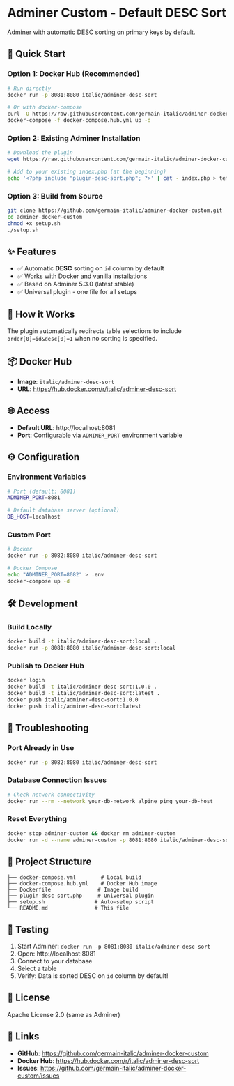 # Adminer Custom - Default DESC Sort

Adminer with automatic DESC sorting on primary keys by default.

## 🚀 Quick Start

### Option 1: Docker Hub (Recommended)

```bash
# Run directly
docker run -p 8081:8080 italic/adminer-desc-sort

# Or with docker-compose
curl -O https://raw.githubusercontent.com/germain-italic/adminer-docker-custom/master/docker-compose.hub.yml
docker-compose -f docker-compose.hub.yml up -d
```

### Option 2: Existing Adminer Installation

```bash
# Download the plugin
wget https://raw.githubusercontent.com/germain-italic/adminer-docker-custom/master/plugin-desc-sort.php

# Add to your existing index.php (at the beginning)
echo '<?php include "plugin-desc-sort.php"; ?>' | cat - index.php > temp && mv temp index.php
```

### Option 3: Build from Source

```bash
git clone https://github.com/germain-italic/adminer-docker-custom.git
cd adminer-docker-custom
chmod +x setup.sh
./setup.sh
```

## ✨ Features

- ✅ Automatic **DESC** sorting on `id` column by default
- ✅ Works with Docker and vanilla installations
- ✅ Based on Adminer 5.3.0 (latest stable)
- ✅ Universal plugin - one file for all setups

## 🔧 How it Works

The plugin automatically redirects table selections to include `order[0]=id&desc[0]=1` when no sorting is specified.

## 📦 Docker Hub

- **Image**: `italic/adminer-desc-sort`
- **URL**: https://hub.docker.com/r/italic/adminer-desc-sort

## 🌐 Access

- **Default URL**: http://localhost:8081
- **Port**: Configurable via `ADMINER_PORT` environment variable

## ⚙️ Configuration

### Environment Variables

```bash
# Port (default: 8081)
ADMINER_PORT=8081

# Default database server (optional)
DB_HOST=localhost
```

### Custom Port

```bash
# Docker
docker run -p 8082:8080 italic/adminer-desc-sort

# Docker Compose
echo "ADMINER_PORT=8082" > .env
docker-compose up -d
```

## 🛠️ Development

### Build Locally

```bash
docker build -t italic/adminer-desc-sort:local .
docker run -p 8081:8080 italic/adminer-desc-sort:local
```

### Publish to Docker Hub

```bash
docker login
docker build -t italic/adminer-desc-sort:1.0.0 .
docker build -t italic/adminer-desc-sort:latest .
docker push italic/adminer-desc-sort:1.0.0
docker push italic/adminer-desc-sort:latest
```

## 🔧 Troubleshooting

### Port Already in Use
```bash
docker run -p 8082:8080 italic/adminer-desc-sort
```

### Database Connection Issues
```bash
# Check network connectivity
docker run --rm --network your-db-network alpine ping your-db-host
```

### Reset Everything
```bash
docker stop adminer-custom && docker rm adminer-custom
docker run -d --name adminer-custom -p 8081:8080 italic/adminer-desc-sort
```

## 📁 Project Structure

```
├── docker-compose.yml        # Local build
├── docker-compose.hub.yml    # Docker Hub image
├── Dockerfile               # Image build
├── plugin-desc-sort.php     # Universal plugin
├── setup.sh                # Auto-setup script
└── README.md               # This file
```

## 🧪 Testing

1. Start Adminer: `docker run -p 8081:8080 italic/adminer-desc-sort`
2. Open: http://localhost:8081
3. Connect to your database
4. Select a table
5. Verify: Data is sorted DESC on `id` column by default!

## 📄 License

Apache License 2.0 (same as Adminer)

## 🔗 Links

- **GitHub**: https://github.com/germain-italic/adminer-docker-custom
- **Docker Hub**: https://hub.docker.com/r/italic/adminer-desc-sort
- **Issues**: https://github.com/germain-italic/adminer-docker-custom/issues